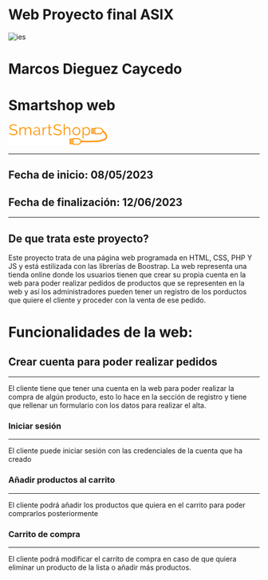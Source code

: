 #   Web Proyecto final ASIX  #
![ies](https://www.cifpfbmoll.eu/wp-content/uploads/2019/07/logocifp.png)
#  Marcos Dieguez Caycedo  #
#   Smartshop web  #
![Logo](https://github.com/marcosdieguezc/Web-Proyecto-Final/blob/main/assets/images/logo.png?raw=true)

---
## Fecha de inicio: 08/05/2023 ##
## Fecha de finalización: 12/06/2023 ##
---
## De que trata este proyecto? ##
Este proyecto trata de una página web programada en HTML, CSS, PHP Y JS y está estilizada con las librerías de Boostrap. La web representa una tienda online donde los usuarios tienen que crear su propia cuenta en la web para poder realizar pedidos de productos que se 
representen en la web y así los administradores pueden tener un registro de los porductos que quiere el cliente y proceder con la venta de ese pedido.

#   Funcionalidades de la web:  #

## Crear cuenta para poder realizar pedidos ##
---
El cliente tiene que tener una cuenta en la web para poder realizar la compra de algún producto, esto lo hace en la sección de registro y tiene que rellenar un formulario con los datos para realizar el alta.
### Iniciar sesión ###
---
El cliente puede iniciar sesión con las credenciales de la cuenta que ha creado
### Añadir productos al carrito ###
---
El cliente podrá añadir los productos que quiera en el carrito para poder comprarlos posteriormente
### Carrito de compra ###
---
El cliente podrá modificar el carrito de compra en caso de que quiera eliminar un producto de la lista o añadir más productos.

